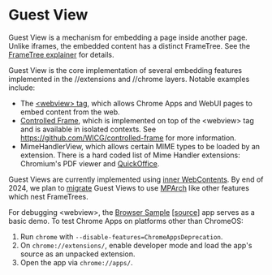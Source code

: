 # Guest View

Guest View is a mechanism for embedding a page inside another page. Unlike iframes, the embedded content has a distinct FrameTree. See the [FrameTree explainer](/docs/frame_trees.md) for details.

Guest View is the core implementation of several embedding features implemented
in the //extensions and //chrome layers. Notable examples include:

* The [&lt;webview&gt; tag](https://developer.chrome.com/docs/extensions/reference/webviewTag/), which allows Chrome Apps and WebUI pages to embed content from the web.
* [Controlled Frame](/chrome/common/controlled_frame/README.md), which is
implemented on top of the &lt;webview&gt; tag and is available in isolated
contexts. See https://github.com/WICG/controlled-frame for more information.
* MimeHandlerView, which allows certain MIME types to be loaded by an extension. There is a hard coded list of Mime Handler extensions: Chromium's PDF viewer and [QuickOffice](https://chrome.google.com/webstore/detail/gbkeegbaiigmenfmjfclcdgdpimamgkj).

Guest Views are currently implemented using [inner WebContents](https://docs.google.com/document/d/1q1wY2pISRjricWvJrIGSoKKXeVqytkkKpkjgUwe9dS8/edit?usp=sharing). By end of 2024, we plan to [migrate](https://crbug.com/1261928) Guest Views to use [MPArch](https://docs.google.com/document/d/1NginQ8k0w3znuwTiJ5qjYmBKgZDekvEPC22q0I4swxQ/edit?usp=sharing) like other features which nest FrameTrees.

For debugging &lt;webview&gt;, the [Browser Sample](https://chromewebstore.google.com/detail/edggnmnajhcbhlnpjnogkjpghaikidaa) [[source](https://github.com/GoogleChrome/chrome-extensions-samples/tree/main/_archive/apps/samples/webview-samples/browser)] app serves as a basic demo. To test Chrome Apps on platforms other than ChromeOS:

1. Run `chrome` with `--disable-features=ChromeAppsDeprecation`.
1. On `chrome://extensions/`, enable developer mode and load the app's source as an unpacked extension.
1. Open the app via `chrome://apps/`.
